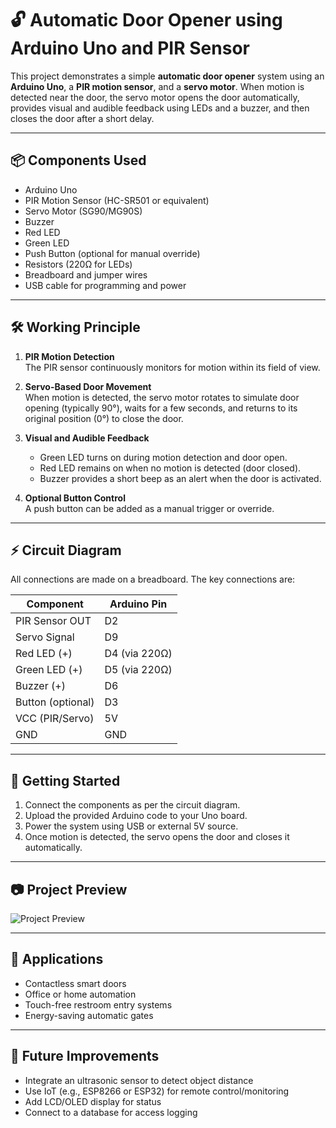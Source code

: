 # 🔓 Automatic Door Opener using Arduino Uno and PIR Sensor

This project demonstrates a simple **automatic door opener** system using an **Arduino Uno**, a **PIR motion sensor**, and a **servo motor**. When motion is detected near the door, the servo motor opens the door automatically, provides visual and audible feedback using LEDs and a buzzer, and then closes the door after a short delay.

---

## 📦 Components Used

- Arduino Uno
- PIR Motion Sensor (HC-SR501 or equivalent)
- Servo Motor (SG90/MG90S)
- Buzzer
- Red LED
- Green LED
- Push Button (optional for manual override)
- Resistors (220Ω for LEDs)
- Breadboard and jumper wires
- USB cable for programming and power

---

## 🛠️ Working Principle

1. **PIR Motion Detection**  
   The PIR sensor continuously monitors for motion within its field of view.

2. **Servo-Based Door Movement**  
   When motion is detected, the servo motor rotates to simulate door opening (typically 90°), waits for a few seconds, and returns to its original position (0°) to close the door.

3. **Visual and Audible Feedback**  
   - Green LED turns on during motion detection and door open.
   - Red LED remains on when no motion is detected (door closed).
   - Buzzer provides a short beep as an alert when the door is activated.

4. **Optional Button Control**  
   A push button can be added as a manual trigger or override.

---

## ⚡ Circuit Diagram

All connections are made on a breadboard. The key connections are:

| Component        | Arduino Pin     |
|------------------|------------------|
| PIR Sensor OUT   | D2               |
| Servo Signal     | D9               |
| Red LED (+)      | D4 (via 220Ω)    |
| Green LED (+)    | D5 (via 220Ω)    |
| Buzzer (+)       | D6               |
| Button (optional)| D3               |
| VCC (PIR/Servo)  | 5V               |
| GND              | GND              |

---

## 🚀 Getting Started

1. Connect the components as per the circuit diagram.
2. Upload the provided Arduino code to your Uno board.
3. Power the system using USB or external 5V source.
4. Once motion is detected, the servo opens the door and closes it automatically.

---

## 📷 Project Preview

![Project Preview](images/circuit.jpg)

---

## 🧠 Applications

- Contactless smart doors
- Office or home automation
- Touch-free restroom entry systems
- Energy-saving automatic gates

---

## 📝 Future Improvements

- Integrate an ultrasonic sensor to detect object distance
- Use IoT (e.g., ESP8266 or ESP32) for remote control/monitoring
- Add LCD/OLED display for status
- Connect to a database for access logging
